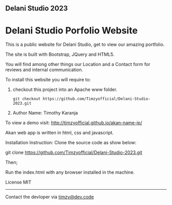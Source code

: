 ## Delani Studio 2023

# Delani Studio Porfolio Website

This is a public website for Delani Studio, get to view our amazing portfolio.

The site is built with Bootstrap, JQuery and HTML5.

You will find among other things our Location and a Contact form for reviews and internal communication.

To install this website you will require to:
1. checkout this project into an Apache www folder.

    `git checkout https://github.com/Timzyofficial/Delani-Studio-2023.git`

2. Author Name: Timothy Karanja

To view a demo visit: http://timzyofficial.github.io/akan-name-ip/

Akan web app is written in html, css and javascript.

Installation Instruction:
Clone the source code as show below:

git clone https://github.com/Timzyofficial/Delani-Studio-2023.git

Then;

Run the index.html with any browser installed in the machine.

License
MIT

---

Contact the devloper via timzy@dev.code
